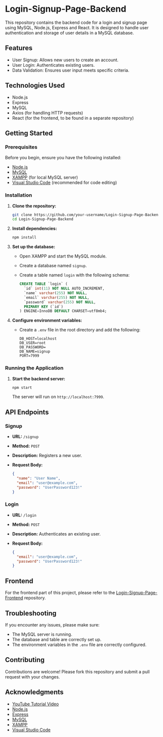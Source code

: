 # Login-Signup-Page-Backend

This repository contains the backend code for a login and signup page using MySQL, Node.js, Express and React. It is designed to handle user authentication and storage of user details in a MySQL database. 

## Features

- User Signup: Allows new users to create an account.
- User Login: Authenticates existing users.
- Data Validation: Ensures user input meets specific criteria.

## Technologies Used

- Node.js
- Express
- MySQL
- Axios (for handling HTTP requests)
- React (for the frontend, to be found in a separate repository)

## Getting Started

### Prerequisites

Before you begin, ensure you have the following installed:

- [Node.js](https://nodejs.org/)
- [MySQL](https://www.mysql.com/)
- [XAMPP](https://www.apachefriends.org/index.html) (for local MySQL server)
- [Visual Studio Code](https://code.visualstudio.com/) (recommended for code editing)

### Installation

1. **Clone the repository:**

    ```bash
    git clone https://github.com/your-username/Login-Signup-Page-Backend.git
    cd Login-Signup-Page-Backend
    ```

2. **Install dependencies:**

    ```bash
    npm install
    ```

3. **Set up the database:**

    - Open XAMPP and start the MySQL module.
    - Create a database named `signup`.
    - Create a table named `login` with the following schema:

        ```sql
        CREATE TABLE `login` (
          `id` int(11) NOT NULL AUTO_INCREMENT,
          `name` varchar(255) NOT NULL,
          `email` varchar(255) NOT NULL,
          `password` varchar(255) NOT NULL,
          PRIMARY KEY (`id`)
        ) ENGINE=InnoDB DEFAULT CHARSET=utf8mb4;
        ```

4. **Configure environment variables:**

    - Create a `.env` file in the root directory and add the following:

        ```env
        DB_HOST=localhost
        DB_USER=root
        DB_PASSWORD=
        DB_NAME=signup
        PORT=7999
        ```

### Running the Application

1. **Start the backend server:**

    ```bash
    npm start
    ```

    The server will run on `http://localhost:7999`.

## API Endpoints

### Signup

- **URL:** `/signup`
- **Method:** `POST`
- **Description:** Registers a new user.
- **Request Body:**

    ```json
    {
      "name": "User Name",
      "email": "user@example.com",
      "password": "UserPassword123!"
    }
    ```

### Login

- **URL:** `/login`
- **Method:** `POST`
- **Description:** Authenticates an existing user.
- **Request Body:**

    ```json
    {
      "email": "user@example.com",
      "password": "UserPassword123!"
    }
    ```

## Frontend

For the frontend part of this project, please refer to the [Login-Signup-Page-Frontend](https://github.com/your-username/Login-Signup-Page-Frontend) repository.

## Troubleshooting

If you encounter any issues, please make sure:
- The MySQL server is running.
- The database and table are correctly set up.
- The environment variables in the `.env` file are correctly configured.

## Contributing

Contributions are welcome! Please fork this repository and submit a pull request with your changes.

## Acknowledgments
- [YouTube Tutorial Video](https://www.youtube.com/watch?v=F53MPHqOmYI&ab_channel=CodeWithYousaf)
- [Node.js](https://nodejs.org/)
- [Express](https://expressjs.com/)
- [MySQL](https://www.mysql.com/)
- [XAMPP](https://www.apachefriends.org/index.html)
- [Visual Studio Code](https://code.visualstudio.com/)

